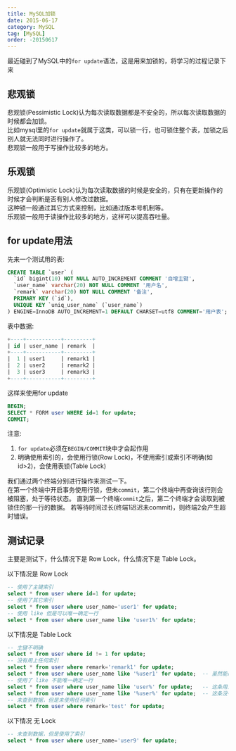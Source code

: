 ```yaml
---
title: MySQL加锁
date: 2015-06-17
category: MySQL
tag: [MySQL]
order: -20150617
---
```


最近碰到了MySQL中的`for update`语法，这是用来加锁的，将学习的过程记录下来


## 悲观锁
悲观锁(Pessimistic Lock)认为每次读取数据都是不安全的，所以每次读取数据的时候都会加锁。  
比如mysql里的`for update`就属于这类，可以锁一行，也可锁住整个表，加锁之后别人就无法同时进行操作了。  
悲观锁一般用于写操作比较多的地方。

## 乐观锁
乐观锁(Optimistic Lock)认为每次读取数据的时候是安全的，只有在更新操作的时候才会判断是否有别人修改过数据。  
这种锁一般通过其它方式来控制，比如通过版本号机制等。  
乐观锁一般用于读操作比较多的地方，这样可以提高吞吐量。

## for update用法
先来一个测试用的表:

```sql
CREATE TABLE `user` (
  `id` bigint(10) NOT NULL AUTO_INCREMENT COMMENT '自增主键',
  `user_name` varchar(20) NOT NULL COMMENT '用户名',
  `remark` varchar(20) NOT NULL COMMENT '备注',
  PRIMARY KEY (`id`),
  UNIQUE KEY `uniq_user_name` (`user_name`)
) ENGINE=InnoDB AUTO_INCREMENT=1 DEFAULT CHARSET=utf8 COMMENT='用户表';
```
表中数据:

```sql
+----+-----------+---------+
| id | user_name | remark  |
+----+-----------+---------+
|  1 | user1     | remark1 |
|  2 | user2     | remark2 |
|  3 | user3     | remark3 |
+----+-----------+---------+
```
这样来使用for update

```sql
BEGIN;
SELECT * FORM user WHERE id=1 for update;
COMMIT;
```
注意:  

1. `for update`必须在`BEGIN/COMMIT`块中才会起作用
2. 明确使用索引的，会使用行锁(Row Lock)，不使用索引或索引不明确(如id>2)，会使用表锁(Table Lock)

我们通过两个终端分别进行操作来测试一下。  
在第一个终端中开启事务使用行锁，但未`commit`，第二个终端中再查询该行则会被阻塞，处于等待状态。
直到第一个终端`commit`之后，第二个终端才会读取到被锁住的那一行的数据。
若等待时间过长(终端1迟迟未commit)，则终端2会产生超时错误。

## 测试记录
主要是测试下，什么情况下是 Row Lock，什么情况下是 Table Lock。  

以下情况是 Row Lock

```sql
-- 使用了主键索引
select * from user where id=1 for update;
-- 使用了其它索引
select * from user where user_name='user1' for update;
-- 使用 like 但是可以唯一确定一行
select * from user where user_name like 'user1%' for update;
```

以下情况是 Table Lock

```sql
-- 主键不明确
select * from user where id != 1 for update;
-- 没有用上任何索引
select * from user where remark='remark1' for update;
select * from user where user_name like '%user1' for update;  -- 虽然能确定一行，但是没用上索引
-- 使用了 like 不能唯一确定一行
select * from user where user_name like 'user%' for update;   -- 这条用上了索引
select * from user where user_name like '%user%' for update;  -- 这条没有用上索引
-- 未查到数据，但是未使用任何索引
select * from user where remark='test' for update;
```

以下情况 无 Lock

```sql
-- 未查到数据，但是使用了索引
select * from user where user_name='user9' for update;
```
